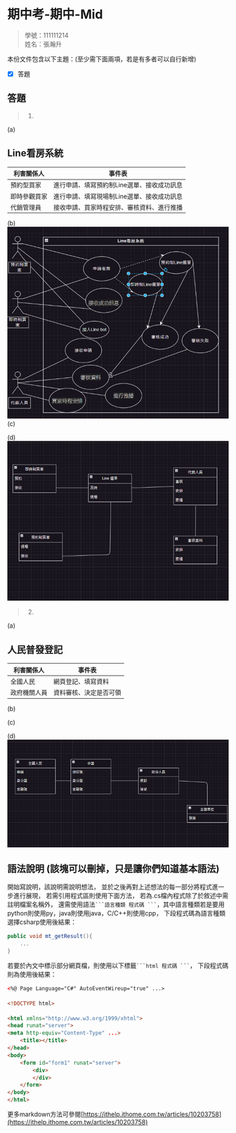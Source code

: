 # 期中考-期中-Mid 
<!--(期中標籤註記，該行不能刪，作為驗證標籤，該檔案若沒該份標籤，代表直接貼上saample，直接0分)-->

>
>學號：111111214
><br />
>姓名：張瀚升
><br />


本份文件包含以下主題：(至少需下面兩項，若是有多者可以自行新增)
- [x] 答題

## 答題
>1. 

(a)    
<h2>Line看房系統</h2>

|  利害關係人   | 事件表  |
|  ----  | ----  |
| 預約型買家  | 進行申請、填寫預約制Line選單、接收成功訊息 |
| 即時參觀買家  | 進行申請、填寫現場制Line選單、接收成功訊息 |
| 代銷管理員  | 接收申請、買家時程安排、審核資料、進行推播 |
(b)
![alt text](image.png)
(c)

(d)
![alt text](image-1.png)
>2. 

(a)
<h2>人民普發登記</h2>

|  利害關係人   | 事件表  |
|  ----  | ----  |
| 全國人民  | 網頁登記、填寫資料 |
| 政府機關人員  | 資料審核、決定是否可領 |

(b)

(c)

(d)
![alt text](image-2.png)


## 語法說明 (該塊可以刪掉，只是讓你們知道基本語法)
開始寫說明，該說明需說明想法，
並於之後再對上述想法的每一部分將程式進一步進行展現，
若需引用程式區則使用下面方法，
若為.cs檔內程式除了於敘述中需註明檔案名稱外，
還需使用語法` ```語言種類 程式碼 ``` `，其中語言種類若是要用python則使用py，java則使用java，C/C++則使用cpp，
下段程式碼為語言種類選擇csharp使用後結果：

```csharp
public void mt_getResult(){
    ...
}
```

若要於內文中標示部分網頁檔，則使用以下標籤` ```html 程式碼 ``` `，
下段程式碼則為使用後結果：

```html
<%@ Page Language="C#" AutoEventWireup="true" ...>

<!DOCTYPE html>

<html xmlns="http://www.w3.org/1999/xhtml">
<head runat="server">
<meta http-equiv="Content-Type" ...>
    <title></title>
</head>
<body>
    <form id="form1" runat="server">
        <div>
        </div>
    </form>
</body>
</html>
```
更多markdown方法可參閱[https://ithelp.ithome.com.tw/articles/10203758](https://ithelp.ithome.com.tw/articles/10203758)
